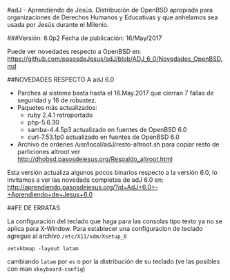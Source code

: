 #adJ - Aprendiendo de Jesús.
Distribución de OpenBSD apropiada para organizaciones de Derechos Humanos
y Educativas y que anhelamos sea usada por Jesús durante el Milenio.

###Versión: 6.0p2
Fecha de publicación: 16/May/2017

Puede ver novedades respecto a OpenBSD en:
  <https://github.com/pasosdeJesus/adJ/blob/ADJ_6_0/Novedades_OpenBSD.md>

##NOVEDADES RESPECTO A adJ 6.0

- Parches al sistema basta hasta el 16.May.2017 que cierran 7 fallas 
  de seguridad y 16 de robustez.
- Paquetes más actualizados: 
	- ruby 2.4.1 retroportado
	- php-5.6.30
	- samba-4.4.5p3 actualizado en fuentes de OpenBSD 6.0
	- curl-7.53.1p0 actualizado en fuentes de OpenBSD 6.0
- Archivo de ordenes /usr/local/adJ/resto-altroot.sh para copiar 
  resto de particiones altroot ver 
  <http://dhobsd.pasosdejesus.org/Respaldo_altroot.html>

Esta versión actualiza algunos pocos binarios respecto a la versión 
6.0, lo invitamos a ver las novedads completas de adJ 6.0 en:
<http://aprendiendo.pasosdejesus.org/?id=AdJ+6.0+-+Aprendiendo+de+Jesus+6.0>


##FE DE ERRATAS

La configuración del teclado que haga para las consolas tipo texto ya no se aplica para X-Window. Para establecer una configuracion de teclado agregue al archivo ```/etc/X11/xdm/Xsetup_0```
```
setxkbmap -layout latam 
```
cambiando ```latam``` por ```es``` o por la distribución de su teclado (ve las posibles con man ```xkeyboard-config```)
